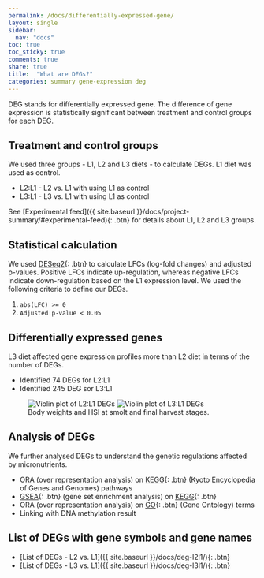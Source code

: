 ```yaml
---
permalink: /docs/differentially-expressed-gene/
layout: single
sidebar:
  nav: "docs"
toc: true
toc_sticky: true
comments: true
share: true
title:  "What are DEGs?"
categories: summary gene-expression deg
---
```

DEG stands for differentially expressed gene. The difference of gene expression is statistically significant between treatment and control groups for each DEG.

## Treatment and control groups
We used three groups - L1, L2 and L3 diets - to calculate DEGs. L1 diet was used as control.

- L2:L1 - L2 vs. L1 with using L1 as control
- L3:L1 - L3 vs. L1 with using L1 as control

See [Experimental feed]({{ site.baseurl }}/docs/project-summary/#experimental-feed){: .btn} for details about L1, L2 and L3 groups.

## Statistical calculation
We used [DESeq2](https://bioconductor.org/packages/DESeq2/){: .btn} to calculate LFCs (log-fold changes) and adjusted p-values. Positive LFCs indicate up-regulation, whereas negative LFCs indicate down-regulation based on the L1 expression level. We used the following criteria to define our DEGs.

1. `abs(LFC) >= 0`
2. `Adjusted p-value < 0.05`

## Differentially expressed genes
L3 diet affected gene expression profiles more than L2 diet in terms of the number of DEGs.
- Identified 74 DEGs for L2:L1
- Identified 245 DEG sor L3:L1

<figure class="half">
    <img src="{{ site.baseurl }}/assets/images/volcate_l1l2_a.svg" alt="Violin plot of L2:L1 DEGs">
    <img src="{{ site.baseurl }}/assets/images/volcate_l1l3_a.svg" alt="Violin plot of L3:L1 DEGs">
    <figcaption>Body weights and HSI at smolt and final harvest stages.</figcaption>
</figure>

## Analysis of DEGs
We further analysed DEGs to understand the genetic regulations affected by micronutrients.
- ORA (over representation analysis) on [KEGG](https://www.genome.jp/kegg/){: .btn} (Kyoto Encyclopedia of Genes and Genomes) pathways
- [GSEA](https://www.gsea-msigdb.org/gsea/index.jsp){: .btn} (gene set enrichment analysis) on [KEGG](https://www.genome.jp/kegg/){: .btn}
- ORA (over representation analysis) on [GO](http://geneontology.org/){: .btn} (Gene Ontology) terms
- Linking with DNA methylation result

## List of DEGs with gene symbols and gene names
- [List of DEGs - L2 vs. L1]({{ site.baseurl }}/docs/deg-l2l1/){: .btn}
- [List of DEGs - L3 vs. L1]({{ site.baseurl }}/docs/deg-l3l1/){: .btn}
